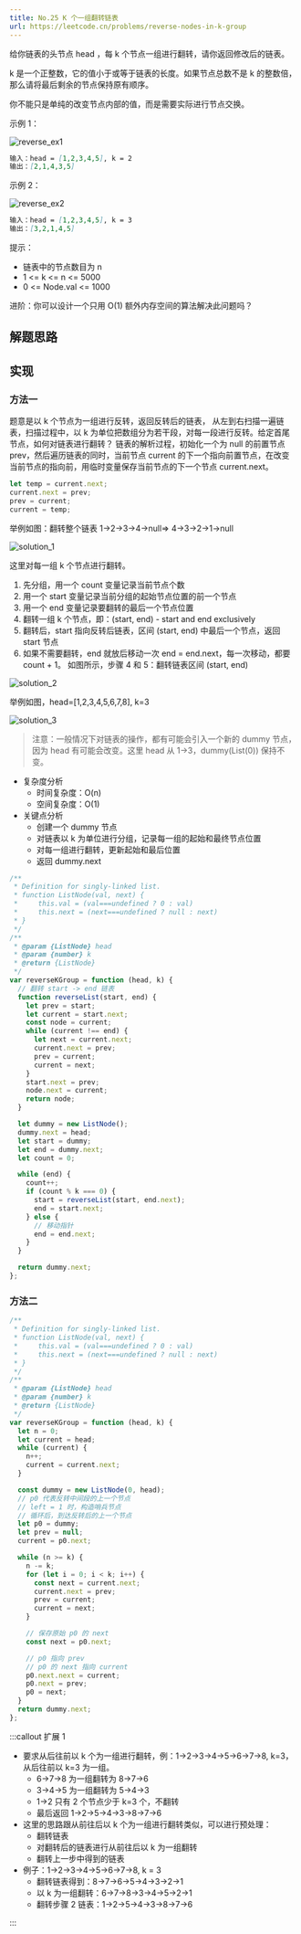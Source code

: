 ```yaml
---
title: No.25 K 个一组翻转链表
url: https://leetcode.cn/problems/reverse-nodes-in-k-group
---
```


给你链表的头节点 head ，每 k 个节点一组进行翻转，请你返回修改后的链表。

k 是一个正整数，它的值小于或等于链表的长度。如果节点总数不是 k 的整数倍，那么请将最后剩余的节点保持原有顺序。

你不能只是单纯的改变节点内部的值，而是需要实际进行节点交换。

示例 1：

![reverse_ex1](/img/code_leetcode_No.25_reverse_ex1.png)

```md
输入：head = [1,2,3,4,5], k = 2
输出：[2,1,4,3,5]
```

示例 2：

![reverse_ex2](/img/code_leetcode_No.25_reverse_ex2.png)

```md
输入：head = [1,2,3,4,5], k = 3
输出：[3,2,1,4,5]
```

提示：

- 链表中的节点数目为 n
- 1 <= k <= n <= 5000
- 0 <= Node.val <= 1000

进阶：你可以设计一个只用 O(1) 额外内存空间的算法解决此问题吗？

## 解题思路

## 实现

### 方法一

题意是以 k 个节点为一组进行反转，返回反转后的链表，
从左到右扫描一遍链表，扫描过程中，以 k 为单位把数组分为若干段，对每一段进行反转。给定首尾节点，如何对链表进行翻转？
链表的解析过程，初始化一个为 null 的前置节点 prev，然后遍历链表的同时，当前节点 current 的下一个指向前置节点，在改变当前节点的指向前，用临时变量保存当前节点的下一个节点 current.next。

```js
let temp = current.next;
current.next = prev;
prev = current;
current = temp;
```

举例如图：翻转整个链表 1->2->3->4->null=> 4->3->2->1->null

![solution_1](/img/code_leetcode_No.25_solution_1.png)

这里对每一组 k 个节点进行翻转。

1. 先分组，用一个 count 变量记录当前节点个数
2. 用一个 start 变量记录当前分组的起始节点位置的前一个节点
3. 用一个 end 变量记录要翻转的最后一个节点位置
4. 翻转一组 k 个节点，即：(start, end) - start and end exclusively
5. 翻转后，start 指向反转后链表，区间 (start, end) 中最后一个节点，返回 start 节点
6. 如果不需要翻转，end 就放后移动一次 end = end.next，每一次移动，都要 count + 1。
   如图所示，步骤 4 和 5：翻转链表区间 (start, end)

![solution_2](/img/code_leetcode_No.25_solution_2.png)

举例如图，head=[1,2,3,4,5,6,7,8], k=3

![solution_3](/img/code_leetcode_No.25_solution_3.png)

> 注意：一般情况下对链表的操作，都有可能会引入一个新的 dummy 节点，因为 head 有可能会改变。这里 head 从 1->3，dummy(List(0)) 保持不变。

- 复杂度分析
  - 时间复杂度：O(n)
  - 空间复杂度：O(1)
- 关键点分析
  - 创建一个 dummy 节点
  - 对链表以 k 为单位进行分组，记录每一组的起始和最终节点位置
  - 对每一组进行翻转，更新起始和最后位置
  - 返回 dummy.next

```js
/**
 * Definition for singly-linked list.
 * function ListNode(val, next) {
 *     this.val = (val===undefined ? 0 : val)
 *     this.next = (next===undefined ? null : next)
 * }
 */
/**
 * @param {ListNode} head
 * @param {number} k
 * @return {ListNode}
 */
var reverseKGroup = function (head, k) {
  // 翻转 start -> end 链表
  function reverseList(start, end) {
    let prev = start;
    let current = start.next;
    const node = current;
    while (current !== end) {
      let next = current.next;
      current.next = prev;
      prev = current;
      current = next;
    }
    start.next = prev;
    node.next = current;
    return node;
  }

  let dummy = new ListNode();
  dummy.next = head;
  let start = dummy;
  let end = dummy.next;
  let count = 0;

  while (end) {
    count++;
    if (count % k === 0) {
      start = reverseList(start, end.next);
      end = start.next;
    } else {
      // 移动指针
      end = end.next;
    }
  }

  return dummy.next;
};
```

### 方法二

```js
/**
 * Definition for singly-linked list.
 * function ListNode(val, next) {
 *     this.val = (val===undefined ? 0 : val)
 *     this.next = (next===undefined ? null : next)
 * }
 */
/**
 * @param {ListNode} head
 * @param {number} k
 * @return {ListNode}
 */
var reverseKGroup = function (head, k) {
  let n = 0;
  let current = head;
  while (current) {
    n++;
    current = current.next;
  }

  const dummy = new ListNode(0, head);
  // p0 代表反转中间段的上一个节点
  // left = 1 时，构造哨兵节点
  // 循环后，到达反转后的上一个节点
  let p0 = dummy;
  let prev = null;
  current = p0.next;

  while (n >= k) {
    n -= k;
    for (let i = 0; i < k; i++) {
      const next = current.next;
      current.next = prev;
      prev = current;
      current = next;
    }

    // 保存原始 p0 的 next
    const next = p0.next;

    // p0 指向 prev
    // p0 的 next 指向 current
    p0.next.next = current;
    p0.next = prev;
    p0 = next;
  }
  return dummy.next;
};
```

:::callout
扩展 1

- 要求从后往前以 k 个为一组进行翻转，例：1->2->3->4->5->6->7->8, k=3，从后往前以 k=3 为一组。
  - 6->7->8 为一组翻转为 8->7->6
  - 3->4->5 为一组翻转为 5->4->3
  - 1->2 只有 2 个节点少于 k=3 个，不翻转
  - 最后返回 1->2->5->4->3->8->7->6
- 这里的思路跟从前往后以 k 个为一组进行翻转类似，可以进行预处理：
  - 翻转链表
  - 对翻转后的链表进行从前往后以 k 为一组翻转
  - 翻转上一步中得到的链表
- 例子：1->2->3->4->5->6->7->8, k = 3
  - 翻转链表得到：8->7->6->5->4->3->2->1
  - 以 k 为一组翻转：6->7->8->3->4->5->2->1
  - 翻转步骤 2 链表：1->2->5->4->3->8->7->6

:::
